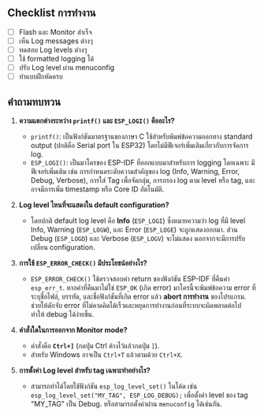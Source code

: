 
## Checklist การทำงาน

- [ ] Flash และ Monitor สำเร็จ
- [ ] เห็น Log messages ต่างๆ
- [ ] ทดสอบ Log levels ต่างๆ
- [ ] ใช้ formatted logging ได้
- [ ] ปรับ Log level ผ่าน menuconfig
- [ ] ทำแบบฝึกหัดครบ

## คำถามทบทวน

1.  **ความแตกต่างระหว่าง `printf()` และ `ESP_LOGI()` คืออะไร?**
    * `printf()`: เป็นฟังก์ชันมาตรฐานของภาษา C ใช้สำหรับพิมพ์ข้อความออกทาง standard output (ปกติคือ Serial port ใน ESP32) โดยไม่มีฟีเจอร์เพิ่มเติมเกี่ยวกับการจัดการ log.
    * `ESP_LOGI()`: เป็นมาโครของ ESP-IDF ที่ออกแบบมาสำหรับการ logging โดยเฉพาะ มีฟีเจอร์เพิ่มเติม เช่น การกำหนดระดับความสำคัญของ log (Info, Warning, Error, Debug, Verbose), การใส่ Tag เพื่อจัดกลุ่ม, การกรอง log ตาม level หรือ tag, และอาจมีการเพิ่ม timestamp หรือ Core ID อัตโนมัติ.

2.  **Log level ไหนที่จะแสดงใน default configuration?**
    * โดยปกติ default log level คือ **Info** (`ESP_LOGI`) ซึ่งหมายความว่า log ที่มี level Info, Warning (`ESP_LOGW`), และ Error (`ESP_LOGE`) จะถูกแสดงออกมา. ส่วน Debug (`ESP_LOGD`) และ Verbose (`ESP_LOGV`) จะไม่แสดง นอกจากจะมีการปรับเปลี่ยน configuration.

3.  **การใช้ `ESP_ERROR_CHECK()` มีประโยชน์อย่างไร?**
    * `ESP_ERROR_CHECK()` ใช้ตรวจสอบค่า return ของฟังก์ชัน ESP-IDF ที่คืนค่า `esp_err_t`. หากค่าที่คืนมาไม่ใช่ `ESP_OK` (เกิด error) มาโครนี้จะพิมพ์ข้อความ error ที่ระบุชื่อไฟล์, บรรทัด, และชื่อฟังก์ชันที่เกิด error แล้ว **abort การทำงาน** ของโปรแกรม. ช่วยให้ดักจับ error ที่ไม่คาดคิดได้เร็วและหยุดการทำงานก่อนที่ระบบจะผิดพลาดต่อไป ทำให้ debug ได้ง่ายขึ้น.

4.  **คำสั่งใดในการออกจาก Monitor mode?**
    * คำสั่งคือ **`Ctrl+]`** (กดปุ่ม Ctrl ค้างไว้แล้วกดปุ่ม `]`).
    * สำหรับ Windows อาจเป็น `Ctrl+T` แล้วตามด้วย `Ctrl+X`.

5.  **การตั้งค่า Log level สำหรับ tag เฉพาะทำอย่างไร?**
    * สามารถทำได้โดยใช้ฟังก์ชัน `esp_log_level_set()` ในโค้ด เช่น `esp_log_level_set("MY_TAG", ESP_LOG_DEBUG);` เพื่อตั้งค่า level ของ tag "MY_TAG" เป็น Debug. หรือสามารถตั้งค่าผ่าน `menuconfig` ได้เช่นกัน.
